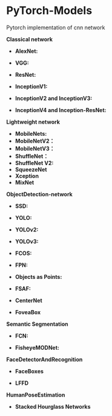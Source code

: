 # PyTorch-Models
Pytorch implementation of cnn network



**Classical network** 

- **AlexNet:**

- **VGG:**

- **ResNet:** 

- **InceptionV1:**

- **InceptionV2 and InceptionV3:**

- **InceptionV4 and Inception-ResNet:**



**Lightweight network**

- **MobileNets:**
- **MobileNetV2：**
- **MobileNetV3：**
- **ShuffleNet：**
- **ShuffleNet V2:**
- **SqueezeNet**
- **Xception**
- **MixNet**



**ObjectDetection-network**

- **SSD:**

- **YOLO:**

- **YOLOv2:**

- **YOLOv3:**

- **FCOS:**

- **FPN:**

- **Objects as Points:**

- **FSAF:**

- **CenterNet**

- **FoveaBox**



**Semantic Segmentation**

- **FCN:**

- **FisheyeMODNet:**



**FaceDetectorAndRecognition**

- **FaceBoxes**

- **LFFD**



**HumanPoseEstimation**

- **Stacked Hourglass Networks**